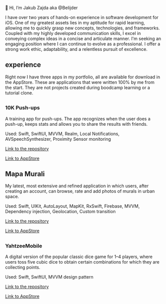 👋 Hi, I’m Jakub Zajda aka @Belijder

I have over two years of hands-on experience in software development for iOS. One of my greatest assets lies in my aptitude for rapid learning, allowing me to quickly grasp new concepts, technologies, and frameworks. Coupled with my highly developed communication skills, I excel in conveying complex ideas in a concise and articulate manner. I'm seeking an engaging position where I can continue to evolve as a professional. I offer a strong work ethic, adaptability, and a relentless pursuit of excellence.

## experience
Right now I have three apps in my portfolio, all are available for download in the AppStore. These are applications that were written 100% by me from the start. They are not projects created during boodcamp learning or a tutorial clone.

##

### 10K Push-ups
A training app for push-ups. The app recognizes when the user does a push-up, keeps stats and allows you to share the results with friends.

Used: Swift, SwiftUI, MVVM, Realm, Local Notifications, AVSpeechSynthesizer, Proximity Sensor monitoring


[Link to the repository](https://github.com/Belijder/PushupsChallenge)

[Link to AppStore](https://apps.apple.com/app/id6450920591)

##

## Mapa Murali
My latest, most extensive and refined application in which users, after creating an account, can browse, rate and add photos of murals in urban space.

Used: Swift, UIKit, AutoLayout, MapKit, RxSwift, Firebase, MVVM, Dependency injection, Geolocation, Custom transition

[Link to the repository](https://github.com/Belijder/MapaMurali)

[Link to AppStore](https://apps.apple.com/pl/app/mapa-murali/id1659498483?l=pl&fbclid=IwAR21n_6PjS4aPPRHEJIUWErd7SnrLpUYvaLrImZmgRsNaifHunaf62rlVsU)


##

### YahtzeeMobile
A digital version of the popular classic dice game for 1–4 players, where users toss five cubic dice to obtain certain combinations for which they are collecting points.

Used: Swift, SwiftUI, MVVM design pattern

[Link to the repository](https://github.com/Belijder/DiceGame_remote)

[Link to AppStore](https://apps.apple.com/pl/app/yahtzeemobile/id1672634603?l=pl&fbclid=IwAR1J7cz33Rzk2KoJF0g1rOSSj-o6eV31G5urvU1JvtxwC62jMP7sx_2abaI)





<!---
Belijder/Belijder is a ✨ special ✨ repository because its `README.md` (this file) appears on your GitHub profile.
You can click the Preview link to take a look at your changes.

- 👀 I’m interested in mobile development
- 🌱 I’m currently learning ...
- 💞️ I’m looking to collaborate on ...

--->
